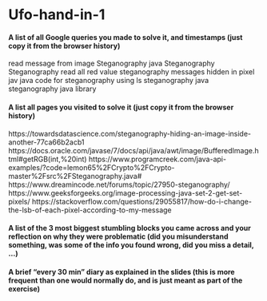 # Ufo-hand-in-1

<h4>A list of all Google queries you made to solve it, and timestamps (just copy it from the browser history)</h4>

<p>
read message from image Steganography java
Steganography
Steganography read all red value 
steganography messages hidden in pixel jav
java code for steganography using ls
steganography java
steganography java library
 
</p>

<h4>A list all pages you visited to solve it (just copy it from the browser history)</h4>

<p>
https://towardsdatascience.com/steganography-hiding-an-image-inside-another-77ca66b2acb1
 https://docs.oracle.com/javase/7/docs/api/java/awt/image/BufferedImage.html#getRGB(int,%20int) 
 https://www.programcreek.com/java-api-examples/?code=lemon65%2FCrypto%2FCrypto-master%2Fsrc%2FSteganography.java#
  https://www.dreamincode.net/forums/topic/27950-steganography/
https://www.geeksforgeeks.org/image-processing-java-set-2-get-set-pixels/  
https://stackoverflow.com/questions/29055817/how-do-i-change-the-lsb-of-each-pixel-according-to-my-message
</p>

<h4>A list of the 3 most biggest stumbling blocks you came across and your reflection on why they were problematic (did you misunderstand something, was some of the info you found wrong, did you miss a detail, …)</h4>


<h4>A brief “every 30 min” diary as explained in the slides (this is more frequent than one would normally do, and is just meant as part of the exercise)</h4>

